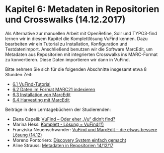 # Kapitel 6: Metadaten in Repositorien und Crosswalks \(14.12.2017\)

Als Alternative zur manuellen Arbeit mit OpenRefine, Solr und TYPO3-find lernen wir in diesem Kapitel die Komplettlösung VuFind kennen. Dazu bearbeiten wir ein Tutorial zu Installation, Konfiguration und Testdatenimport. Anschließend benutzen wir die Software MarcEdit, um Metadaten aus Repositorien mit integrierten Crosswalks ins MARC-Format zu konvertieren. Diese Daten importieren wir dann in VuFind.

Bitte nehmen Sie sich für die folgenden Abschnitte insgesamt etwa 8 Stunden Zeit:

* [6.1 VuFind-Tutorial](/kapitel-6/61_vufind-tutorial.md)
* [6.2 Daten im Format MARC21 indexieren](/kapitel-6/62_daten-im-format-marc21-indexieren.md)
* [6.3 Installation von MarcEdit](/kapitel-6/63_installation-von-marcedit.md)
* [6.4 Harvesting mit MarcEdit](/kapitel-6/64_harvesting-mit-marcedit.md)

Beiträge in den Lerntagebüchern der Studierenden:

* Elena Capelli: [VuFind – Oder eher „Vu“ didn’t find?](https://elenasdiscovery.wordpress.com/2017/12/26/vufind-oder-eher-vu-didnt-find/)
* Marina Hess: [Komplett - Lösung = VuFind(?)](https://mainsuche.jimdo.com/blogbeitr%C3%A4ge/komplettl%C3%B6sung/)
* Franziska Neuenschwander: [VuFind und MarcEdit – die etwas bessere Lösung (14.12)](https://bainblogweb.wordpress.com/2018/01/10/vufind-und-marcedit-die-etwas-bessere-losung-14-12/)
* Moreno Pontoriero: [Discovery System einfach gemacht](https://morenoexplores.wordpress.com/2017/12/27/discovery-system-einfach-gemacht/)
* Aline Strauss: [Metadaten in Repositorien 14/12/17](https://alinesbiblio.wordpress.com/2018/01/10/metadaten-in-repositorien-14-12-17/)

